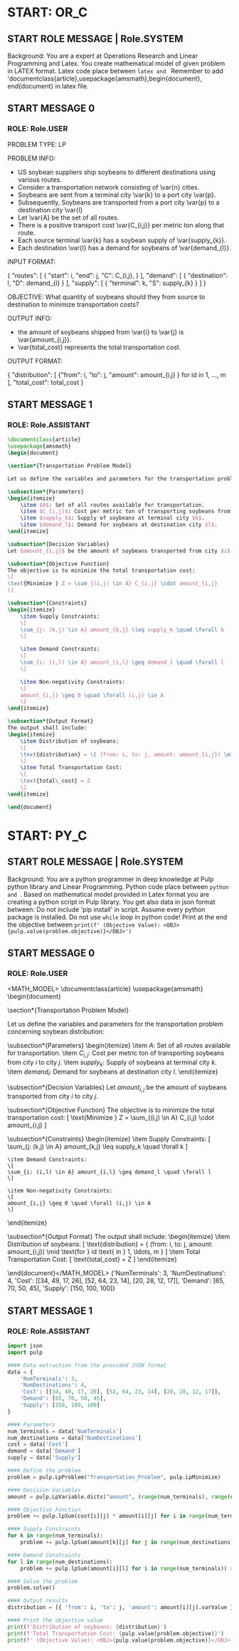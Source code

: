 # START: OR_C 
## START ROLE MESSAGE | Role.SYSTEM 
Background: You are a expert at Operations Research and Linear Programming and Latex. You create mathematical model of given problem in LATEX format. Latex code place between ```latex and ``` Remember to add 'documentclass{article},usepackage{amsmath},begin{document}, end{document} in latex file. 
## START MESSAGE 0 
### ROLE: Role.USER
<DESCRIPTION>
PROBLEM TYPE: LP

PROBLEM INFO:

- US soybean suppliers ship soybeans to different destinations using various routes.
- Consider a transportation network consisting of \var{n} cities.
- Soybeans are sent from a terminal city \var{k} to a port city \var{p}.
- Subsequently, Soybeans are transported from a port city \var{p} to a destination city \var{l}
- Let \var{A} be the set of all routes. 
- There is a positive transport cost \var{C_{i,j}} per metric ton along that route.
- Each source terminal \var{k} has a soybean supply of \var{supply_{k}}. 
- Each destination \var{l} has a demand for soybeans of \var{demand_{l}}.

INPUT FORMAT: 

{
    "routes": [
       {
        "start": i,
        "end": j,
        "C": C_{i,j},
       }
    ],
    "demand": [
        {
            "destination": l,
            "D": demand_{l}
        }
    ],
    "supply": [
        {
            "terminal": k,
            "S": supply_{k}
        }
    ]
}

OBJECTIVE: What quantity of soybeans should they from source to destination to minimize transportation costs?

OUTPUT INFO:

- the amount of soybeans shipped from \var{i} to \var{j} is \var{amount_{i,j}}.
- \var{total_cost} represents the total transportation cost.

OUTPUT FORMAT:

{
    "distribution": [
        {"from": i,
         "to": j,
         "amount": amount_{i,j}
        }
        for id in 1, ..., m
    ],
    "total_cost": total_cost
}


</DESCRIPTION>


## START MESSAGE 1 
### ROLE: Role.ASSISTANT
```latex
\documentclass{article}
\usepackage{amsmath}
\begin{document}

\section*{Transportation Problem Model}

Let us define the variables and parameters for the transportation problem concerning soybean distribution:

\subsection*{Parameters}
\begin{itemize}
    \item $A$: Set of all routes available for transportation.
    \item $C_{i,j}$: Cost per metric ton of transporting soybeans from city $i$ to city $j$.
    \item $supply_k$: Supply of soybeans at terminal city $k$.
    \item $demand_l$: Demand for soybeans at destination city $l$.
\end{itemize}

\subsection*{Decision Variables}
Let $amount_{i,j}$ be the amount of soybeans transported from city $i$ to city $j$.

\subsection*{Objective Function}
The objective is to minimize the total transportation cost:
\[
\text{Minimize } Z = \sum_{(i,j) \in A} C_{i,j} \cdot amount_{i,j}
\]

\subsection*{Constraints}
\begin{itemize}
    \item Supply Constraints:
    \[
    \sum_{j: (k,j) \in A} amount_{k,j} \leq supply_k \quad \forall k
    \]

    \item Demand Constraints:
    \[
    \sum_{i: (i,l) \in A} amount_{i,l} \geq demand_l \quad \forall l
    \]

    \item Non-negativity Constraints:
    \[
    amount_{i,j} \geq 0 \quad \forall (i,j) \in A
    \]
\end{itemize}

\subsection*{Output Format}
The output shall include:
\begin{itemize}
    \item Distribution of soybeans:
    \[
    \text{distribution} = \{ (from: i, to: j, amount: amount_{i,j}) \mid \text{for } id \text{ in } 1, \ldots, m \}
    \]
    \item Total Transportation Cost:
    \[
    \text{total\_cost} = Z
    \]
\end{itemize}

\end{document}
```

# START: PY_C 
## START ROLE MESSAGE | Role.SYSTEM 
Background: You are a python programmer in deep knowledge at Pulp python library and Linear Programming. Python code place between ```python and ```. Based on mathematical model provided in Latex format you are creating a python script in Pulp library. You get also data in json format between: <DATA></DATA> Do not include 'pip install' in script. Assume every python package is installed. Do not use `while` loop in python code! Print at the end the objective between <OBJ></OBJ> `print(f' (Objective Value): <OBJ>{pulp.value(problem.objective)}</OBJ>')` 
## START MESSAGE 0 
### ROLE: Role.USER
<MATH_MODEL>
\documentclass{article}
\usepackage{amsmath}
\begin{document}

\section*{Transportation Problem Model}

Let us define the variables and parameters for the transportation problem concerning soybean distribution:

\subsection*{Parameters}
\begin{itemize}
    \item $A$: Set of all routes available for transportation.
    \item $C_{i,j}$: Cost per metric ton of transporting soybeans from city $i$ to city $j$.
    \item $supply_k$: Supply of soybeans at terminal city $k$.
    \item $demand_l$: Demand for soybeans at destination city $l$.
\end{itemize}

\subsection*{Decision Variables}
Let $amount_{i,j}$ be the amount of soybeans transported from city $i$ to city $j$.

\subsection*{Objective Function}
The objective is to minimize the total transportation cost:
\[
\text{Minimize } Z = \sum_{(i,j) \in A} C_{i,j} \cdot amount_{i,j}
\]

\subsection*{Constraints}
\begin{itemize}
    \item Supply Constraints:
    \[
    \sum_{j: (k,j) \in A} amount_{k,j} \leq supply_k \quad \forall k
    \]

    \item Demand Constraints:
    \[
    \sum_{i: (i,l) \in A} amount_{i,l} \geq demand_l \quad \forall l
    \]

    \item Non-negativity Constraints:
    \[
    amount_{i,j} \geq 0 \quad \forall (i,j) \in A
    \]
\end{itemize}

\subsection*{Output Format}
The output shall include:
\begin{itemize}
    \item Distribution of soybeans:
    \[
    \text{distribution} = \{ (from: i, to: j, amount: amount_{i,j}) \mid \text{for } id \text{ in } 1, \ldots, m \}
    \]
    \item Total Transportation Cost:
    \[
    \text{total\_cost} = Z
    \]
\end{itemize}

\end{document}</MATH_MODEL>
<DATA>
{'NumTerminals': 3, 'NumDestinations': 4, 'Cost': [[34, 49, 17, 26], [52, 64, 23, 14], [20, 28, 12, 17]], 'Demand': [65, 70, 50, 45], 'Supply': [150, 100, 100]}</DATA>


## START MESSAGE 1 
### ROLE: Role.ASSISTANT
```python
import json
import pulp

#### Data extraction from the provided JSON format
data = {
    'NumTerminals': 3,
    'NumDestinations': 4,
    'Cost': [[34, 49, 17, 26], [52, 64, 23, 14], [20, 28, 12, 17]],
    'Demand': [65, 70, 50, 45],
    'Supply': [150, 100, 100]
}

#### Parameters
num_terminals = data['NumTerminals']
num_destinations = data['NumDestinations']
cost = data['Cost']
demand = data['Demand']
supply = data['Supply']

#### Define the problem
problem = pulp.LpProblem("Transportation_Problem", pulp.LpMinimize)

#### Decision Variables
amount = pulp.LpVariable.dicts("amount", (range(num_terminals), range(num_destinations)), lowBound=0)

#### Objective Function
problem += pulp.lpSum(cost[i][j] * amount[i][j] for i in range(num_terminals) for j in range(num_destinations)), "Total_Cost"

#### Supply Constraints
for k in range(num_terminals):
    problem += pulp.lpSum(amount[k][j] for j in range(num_destinations)) <= supply[k], f"Supply_Constraint_{k}"

#### Demand Constraints
for l in range(num_destinations):
    problem += pulp.lpSum(amount[i][l] for i in range(num_terminals)) >= demand[l], f"Demand_Constraint_{l}"

#### Solve the problem
problem.solve()

#### Output results
distribution = [{ 'from': i, 'to': j, 'amount': amount[i][j].varValue } for i in range(num_terminals) for j in range(num_destinations) if amount[i][j].varValue > 0]

#### Print the objective value
print(f'Distribution of soybeans: {distribution}')
print(f'Total Transportation Cost: {pulp.value(problem.objective)}')
print(f' (Objective Value): <OBJ>{pulp.value(problem.objective)}</OBJ>')
```

